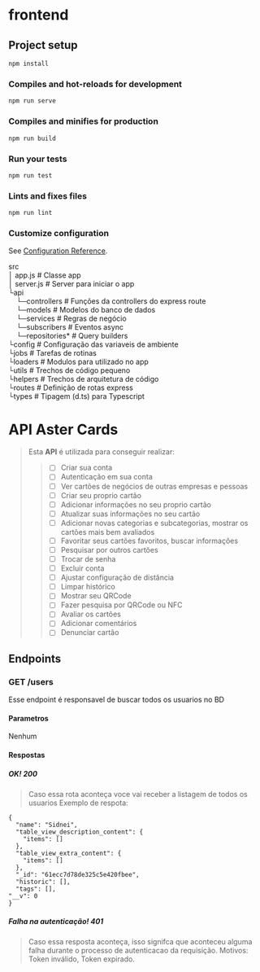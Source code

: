 # frontend

## Project setup
```
npm install
```

### Compiles and hot-reloads for development
```
npm run serve
```

### Compiles and minifies for production
```
npm run build
```

### Run your tests
```
npm run test
```

### Lints and fixes files
```
npm run lint
```

### Customize configuration
See [Configuration Reference](https://cli.vuejs.org/config/).

src <br>
│   app.js          # Classe app <br>
│   server.js       # Server para iniciar o app <br>
└api              <br>
&nbsp;&nbsp;&nbsp; └─controllers   # Funções da controllers do express route <br>
&nbsp;&nbsp;&nbsp; └─models        # Modelos do banco de dados <br>
&nbsp;&nbsp;&nbsp; └─services      # Regras de negócio <br>
&nbsp;&nbsp;&nbsp; └─subscribers   # Eventos async  <br>
&nbsp;&nbsp;&nbsp; └─repositories* # Query builders  <br>
└config          # Configuração das variaveis de ambiente <br>
└jobs            # Tarefas de rotinas <br>
└loaders         # Modulos para utilizado no app <br>
└utils           # Trechos de código pequeno <br>
└helpers         # Trechos de arquitetura de código <br>
└routes          # Definição de rotas express <br>
└types           # Tipagem (d.ts) para Typescript <br>

# API Aster Cards

> Esta **API** é utilizada para conseguir realizar: 
>> - [ ] Criar sua conta
>> - [ ] Autenticação em sua conta 
>> - [ ] Ver cartões de negócios de outras empresas e pessoas
>> - [ ] Criar seu proprio cartão 
>> - [ ] Adicionar informações no seu proprio cartão
>> - [ ] Atualizar suas informações no seu cartão
>> - [ ] Adicionar novas categorias e subcategorias, mostrar os cartões mais bem avaliados
>> - [ ] Favoritar seus cartões favoritos, buscar informações
>> - [ ] Pesquisar por outros cartões
>> - [ ] Trocar de senha
>> - [ ] Excluir conta
>> - [ ] Ajustar configuração de distância
>> - [ ] Limpar histórico
>> - [ ] Mostrar seu QRCode
>> - [ ] Fazer pesquisa por QRCode ou NFC
>> - [ ] Avaliar os cartões
>> - [ ] Adicionar comentários
>> - [ ] Denunciar cartão

## Endpoints
### GET /users
Esse endpoint é responsavel de buscar todos os usuarios no BD

#### Parametros
Nenhum

#### Respostas
##### OK! 200
> Caso essa rota aconteça voce vai receber a listagem de todos os usuarios
Exemplo de respota:
```
{
  "name": "Sidnei",
  "table_view_description_content": {
    "items": []
  },
  "table_view_extra_content": {
    "items": []
  },
  "_id": "61ecc7d78de325c5e420fbee",
  "historic": [],
  "tags": [],
"__v": 0
}
```

##### Falha na autenticação! 401
> Caso essa resposta aconteça, isso signifca que aconteceu alguma falha durante o processo de autenticacao da requisição.
Motivos: Token inválido, Token expirado.
